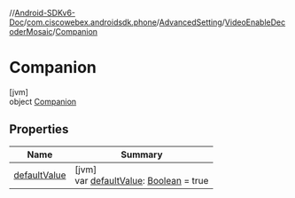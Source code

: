 //[Android-SDKv6-Doc](../../../../../index.md)/[com.ciscowebex.androidsdk.phone](../../../index.md)/[AdvancedSetting](../../index.md)/[VideoEnableDecoderMosaic](../index.md)/[Companion](index.md)

# Companion

[jvm]\
object [Companion](index.md)

## Properties

| Name | Summary |
|---|---|
| [defaultValue](default-value.md) | [jvm]<br>var [defaultValue](default-value.md): [Boolean](https://kotlinlang.org/api/latest/jvm/stdlib/kotlin/-boolean/index.html) = true |
